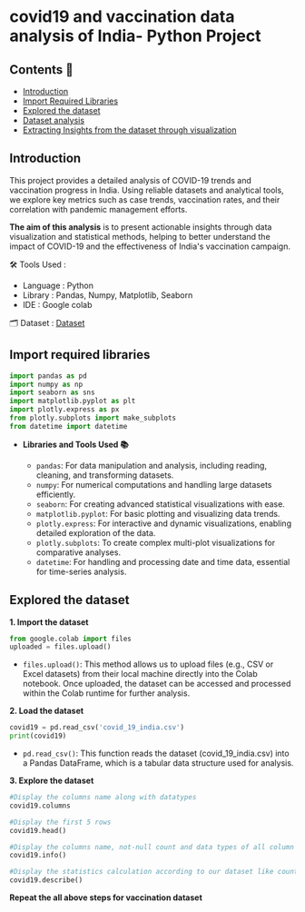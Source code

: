 # covid19 and vaccination data analysis of India- Python Project

## Contents 📖
- [Introduction](#introduction)
- [Import Required Libraries](#import-required-libraries)
- [Explored the dataset](#explored-the-dataset)
- [Dataset analysis](#dataset-analysis)
- [Extracting Insights from the dataset through visualization](#extracting-insights-from-the-dataset-through-visualization)

## Introduction
This project provides a detailed analysis of COVID-19 trends and vaccination progress in India. Using reliable datasets and analytical tools, we explore key metrics such as case trends, vaccination rates, and their correlation with pandemic management efforts.

**The aim of this analysis** is to present actionable insights through data visualization and statistical methods, helping to better understand the impact of COVID-19 and the effectiveness of India's vaccination campaign.

🛠️ Tools Used :
- Language : Python
- Library : Pandas, Numpy, Matplotlib, Seaborn
- IDE : Google colab

🗂️ Dataset : [Dataset]()

## Import required libraries
```python
import pandas as pd
import numpy as np
import seaborn as sns
import matplotlib.pyplot as plt
import plotly.express as px
from plotly.subplots import make_subplots
from datetime import datetime
```
- **Libraries and Tools Used 📚**
  
  - ```pandas```: For data manipulation and analysis, including reading, cleaning, and transforming datasets.
  - ```numpy```: For numerical computations and handling large datasets efficiently.
  - ```seaborn```: For creating advanced statistical visualizations with ease.
  - ```matplotlib.pyplot```: For basic plotting and visualizing data trends.
  - ```plotly.express```: For interactive and dynamic visualizations, enabling detailed exploration of the data.
  - ```plotly.subplots```: To create complex multi-plot visualizations for comparative analyses.
  - ```datetime```: For handling and processing date and time data, essential for time-series analysis.

## Explored the dataset
**1. Import the dataset**
```python
from google.colab import files
uploaded = files.upload()
```
- ```files.upload()```: This method allows us to upload files (e.g., CSV or Excel datasets) from their local machine directly into the Colab notebook.
                        Once uploaded, the dataset can be accessed and processed within the Colab runtime for further analysis.

**2. Load the dataset**
```python
covid19 = pd.read_csv('covid_19_india.csv')
print(covid19)
```
- ```pd.read_csv()```: This function reads the dataset (covid_19_india.csv) into a Pandas DataFrame, which is a tabular data structure used for analysis.

**3. Explore the dataset**
```python
#Display the columns name along with datatypes
covid19.columns

#Display the first 5 rows
covid19.head()

#Display the columns name, not-null count and data types of all column
covid19.info()

#Display the statistics calculation according to our dataset like count, mean, standard devaition, min, max etc.
covid19.describe()

```

**Repeat the all above steps for vaccination dataset**

